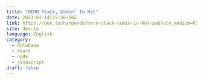 ```yaml
---
title: "HERN Stack, Comin’ In Hot"
date: 2021-01-14T15:56:56Z
link: https://dev.to/harperdb/hern-stack-comin-in-hot-pa6?utm_medium=RSS&utm_source=news.12bit.vn
site: dev.to
language: English
category:
  - database
  - react
  - node
  - javascript
draft: false
---
```

